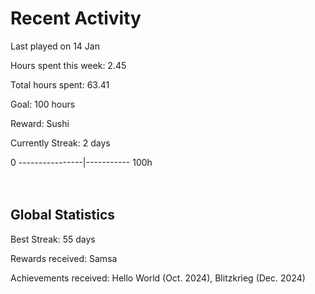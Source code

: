 # Recent Activity
Last played on 14 Jan  

Hours spent this week: 2.45  

Total hours spent: 63.41  

Goal: 100 hours  

Reward: Sushi  

Currently Streak: 2 days 

0 ----------------|----------- 100h  
<br><br>

## Global Statistics
Best Streak: 55 days

Rewards received: Samsa

Achievements received: Hello World (Oct. 2024), Blitzkrieg (Dec. 2024)
